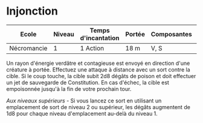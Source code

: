 # Injonction

|Ecole|Niveau|Temps d'incantation|Portée|Composantes|Durée|
|-|-|-|-|-|-|
|Nécromancie|1|1 Action|18 m|V, S|Instantanée|

Un rayon d'énergie verdâtre et contagieuse est envoyé en direction d'une créature à portée. Effectuez une attaque à distance avec un sort contre la cible. Si le coup touche, la cible subit 2d8 dégâts de poison et doit effectuer un jet de sauvegarde de Constitution. En cas d'échec, la cible est empoisonnée jusqu'à la fin de votre prochain tour.

*Aux niveaux supérieurs* - Si vous lancez ce sort en utilisant un emplacement de sort de niveau 2 ou supérieur, les dégâts augmentent de 1d8 pour chaque niveau d'emplacement au-delà du niveau 1.